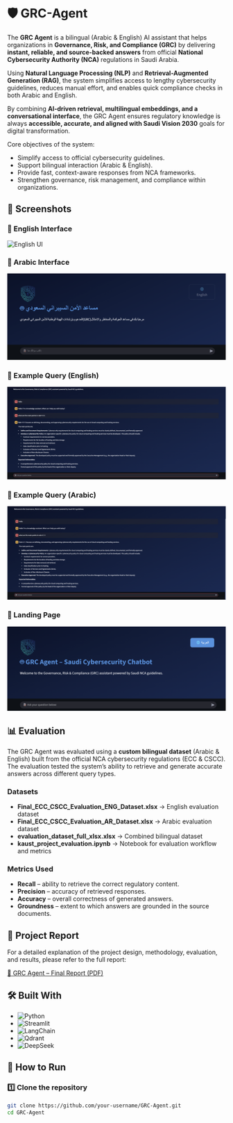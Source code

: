 # 🛡️ GRC-Agent  

The **GRC Agent** is a bilingual (Arabic & English) AI assistant that helps organizations in **Governance, Risk, and Compliance (GRC)** by delivering **instant, reliable, and source-backed answers** from official **National Cybersecurity Authority (NCA)** regulations in Saudi Arabia.  

Using **Natural Language Processing (NLP)** and **Retrieval-Augmented Generation (RAG)**, the system simplifies access to lengthy cybersecurity guidelines, reduces manual effort, and enables quick compliance checks in both Arabic and English.  

By combining **AI-driven retrieval, multilingual embeddings, and a conversational interface**, the GRC Agent ensures regulatory knowledge is always **accessible, accurate, and aligned with Saudi Vision 2030** goals for digital transformation.  

Core objectives of the system:  
- Simplify access to official cybersecurity guidelines.  
- Support bilingual interaction (Arabic & English).  
- Provide fast, context-aware responses from NCA frameworks.  
- Strengthen governance, risk management, and compliance within organizations.  

## 📸 Screenshots  

### 🔹 English Interface  
![English UI](image/Screenshot%202025-09-08%20at%2012.30.48%20PM.png)  

### 🔹 Arabic Interface  
![Arabic UI](image/Screenshot%202025-09-08%20at%2012.22.26%20PM.png)  

### 🔹 Example Query (English)  
![English Query](image/Screenshot%202025-09-08%20at%2012.24.10%20PM.png)  

### 🔹 Example Query (Arabic)  
![Arabic Query](image/Screenshot%202025-09-08%20at%2012.21.36%20PM.png)  

### 🔹 Landing Page  
![Landing Page](image/Screenshot%202025-09-08%20at%2012.25.07%20PM.png)  

## 📊 Evaluation  

The GRC Agent was evaluated using a **custom bilingual dataset** (Arabic & English) built from the official NCA cybersecurity regulations (ECC & CSCC).  
The evaluation tested the system’s ability to retrieve and generate accurate answers across different query types.  

###  Datasets  
- **Final_ECC_CSCC_Evaluation_ENG_Dataset.xlsx** → English evaluation dataset  
- **Final_ECC_CSCC_Evaluation_AR_Dataset.xlsx** → Arabic evaluation dataset  
- **evaluation_dataset_full_xlsx.xlsx** → Combined bilingual dataset  
- **kaust_project_evaluation.ipynb** → Notebook for evaluation workflow and metrics  

### Metrics Used  
- **Recall** – ability to retrieve the correct regulatory content.  
- **Precision** – accuracy of retrieved responses.  
- **Accuracy** – overall correctness of generated answers.  
- **Groundness** – extent to which answers are grounded in the source documents.

## 📑 Project Report  

For a detailed explanation of the project design, methodology, evaluation, and results, please refer to the full report:  

[📄 GRC Agent – Final Report (PDF)](GRC%20Agent%20–%20Final%20Report.pdf)  


## 🛠 Built With  

- ![Python](https://img.shields.io/badge/Python-3776AB?style=for-the-badge&logo=python&logoColor=white)  
- ![Streamlit](https://img.shields.io/badge/Streamlit-FF4B4B?style=for-the-badge&logo=streamlit&logoColor=white)  
- ![LangChain](https://img.shields.io/badge/LangChain-000000?style=for-the-badge&logo=chainlink&logoColor=white)  
- ![Qdrant](https://img.shields.io/badge/Qdrant-FF6F00?style=for-the-badge&logo=q&logoColor=white)  
- ![DeepSeek](https://img.shields.io/badge/DeepSeek-AI-5D3FD3?style=for-the-badge&logo=OpenAI&logoColor=white)  

## 🎯 How to Run  

### 1️⃣ Clone the repository  
```bash
git clone https://github.com/your-username/GRC-Agent.git
cd GRC-Agent
```

